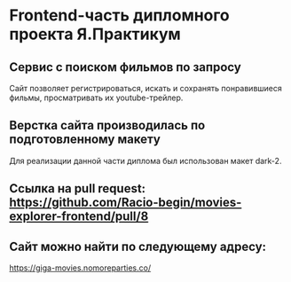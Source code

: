 # Frontend-часть дипломного проекта Я.Практикум

## Сервис с поиском фильмов по запросу
Сайт позволяет регистрироваться, искать и сохранять понравившиеся фильмы, просматривать их youtube-трейлер. 


## Верстка сайта производилась по подготовленному макету
Для реализации данной части диплома был использован макет dark-2.


## Ссылка на pull request: https://github.com/Racio-begin/movies-explorer-frontend/pull/8


## Сайт можно найти по следующему адресу:
https://giga-movies.nomoreparties.co/
